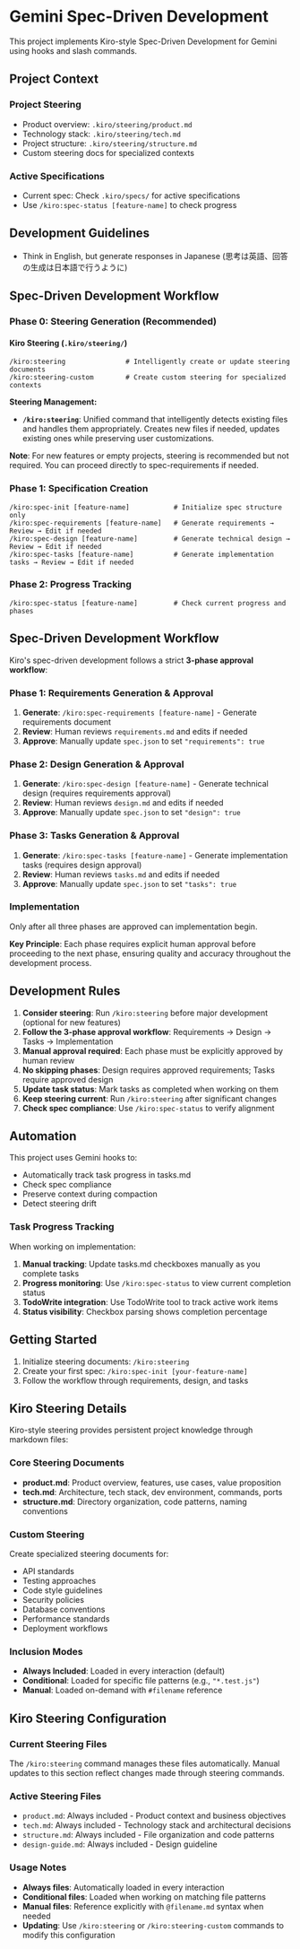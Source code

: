 # Gemini Spec-Driven Development

This project implements Kiro-style Spec-Driven Development for Gemini using hooks and slash commands.

## Project Context

### Project Steering
- Product overview: `.kiro/steering/product.md`
- Technology stack: `.kiro/steering/tech.md`
- Project structure: `.kiro/steering/structure.md`
- Custom steering docs for specialized contexts

### Active Specifications
- Current spec: Check `.kiro/specs/` for active specifications
- Use `/kiro:spec-status [feature-name]` to check progress

## Development Guidelines
- Think in English, but generate responses in Japanese (思考は英語、回答の生成は日本語で行うように)

## Spec-Driven Development Workflow

### Phase 0: Steering Generation (Recommended)

#### Kiro Steering (`.kiro/steering/`)
```
/kiro:steering               # Intelligently create or update steering documents
/kiro:steering-custom        # Create custom steering for specialized contexts
```

**Steering Management:**
- **`/kiro:steering`**: Unified command that intelligently detects existing files and handles them appropriately. Creates new files if needed, updates existing ones while preserving user customizations.

**Note**: For new features or empty projects, steering is recommended but not required. You can proceed directly to spec-requirements if needed.

### Phase 1: Specification Creation
```
/kiro:spec-init [feature-name]           # Initialize spec structure only
/kiro:spec-requirements [feature-name]   # Generate requirements → Review → Edit if needed
/kiro:spec-design [feature-name]         # Generate technical design → Review → Edit if needed
/kiro:spec-tasks [feature-name]          # Generate implementation tasks → Review → Edit if needed
```

### Phase 2: Progress Tracking
```
/kiro:spec-status [feature-name]         # Check current progress and phases
```

## Spec-Driven Development Workflow

Kiro's spec-driven development follows a strict **3-phase approval workflow**:

### Phase 1: Requirements Generation & Approval
1. **Generate**: `/kiro:spec-requirements [feature-name]` - Generate requirements document
2. **Review**: Human reviews `requirements.md` and edits if needed
3. **Approve**: Manually update `spec.json` to set `"requirements": true`

### Phase 2: Design Generation & Approval
1. **Generate**: `/kiro:spec-design [feature-name]` - Generate technical design (requires requirements approval)
2. **Review**: Human reviews `design.md` and edits if needed
3. **Approve**: Manually update `spec.json` to set `"design": true`

### Phase 3: Tasks Generation & Approval
1. **Generate**: `/kiro:spec-tasks [feature-name]` - Generate implementation tasks (requires design approval)
2. **Review**: Human reviews `tasks.md` and edits if needed
3. **Approve**: Manually update `spec.json` to set `"tasks": true`

### Implementation
Only after all three phases are approved can implementation begin.

**Key Principle**: Each phase requires explicit human approval before proceeding to the next phase, ensuring quality and accuracy throughout the development process.

## Development Rules

1. **Consider steering**: Run `/kiro:steering` before major development (optional for new features)
2. **Follow the 3-phase approval workflow**: Requirements → Design → Tasks → Implementation
3. **Manual approval required**: Each phase must be explicitly approved by human review
4. **No skipping phases**: Design requires approved requirements; Tasks require approved design
5. **Update task status**: Mark tasks as completed when working on them
6. **Keep steering current**: Run `/kiro:steering` after significant changes
7. **Check spec compliance**: Use `/kiro:spec-status` to verify alignment

## Automation

This project uses Gemini hooks to:
- Automatically track task progress in tasks.md
- Check spec compliance
- Preserve context during compaction
- Detect steering drift

### Task Progress Tracking

When working on implementation:
1. **Manual tracking**: Update tasks.md checkboxes manually as you complete tasks
2. **Progress monitoring**: Use `/kiro:spec-status` to view current completion status
3. **TodoWrite integration**: Use TodoWrite tool to track active work items
4. **Status visibility**: Checkbox parsing shows completion percentage

## Getting Started

1. Initialize steering documents: `/kiro:steering`
2. Create your first spec: `/kiro:spec-init [your-feature-name]`
3. Follow the workflow through requirements, design, and tasks

## Kiro Steering Details

Kiro-style steering provides persistent project knowledge through markdown files:

### Core Steering Documents
- **product.md**: Product overview, features, use cases, value proposition
- **tech.md**: Architecture, tech stack, dev environment, commands, ports
- **structure.md**: Directory organization, code patterns, naming conventions

### Custom Steering
Create specialized steering documents for:
- API standards
- Testing approaches
- Code style guidelines
- Security policies
- Database conventions
- Performance standards
- Deployment workflows

### Inclusion Modes
- **Always Included**: Loaded in every interaction (default)
- **Conditional**: Loaded for specific file patterns (e.g., `"*.test.js"`)
- **Manual**: Loaded on-demand with `#filename` reference

## Kiro Steering Configuration

### Current Steering Files
The `/kiro:steering` command manages these files automatically. Manual updates to this section reflect changes made through steering commands.

### Active Steering Files
- `product.md`: Always included - Product context and business objectives
- `tech.md`: Always included - Technology stack and architectural decisions  
- `structure.md`: Always included - File organization and code patterns
- `design-guide.md`: Always included - Design guideline

### Usage Notes
- **Always files**: Automatically loaded in every interaction
- **Conditional files**: Loaded when working on matching file patterns
- **Manual files**: Reference explicitly with `@filename.md` syntax when needed
- **Updating**: Use `/kiro:steering` or `/kiro:steering-custom` commands to modify this configuration